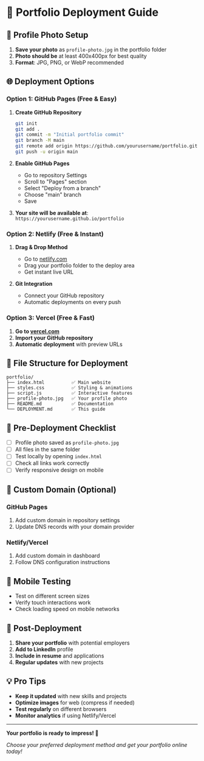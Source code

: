 # 🚀 Portfolio Deployment Guide

## 📸 **Profile Photo Setup**

1. **Save your photo** as `profile-photo.jpg` in the portfolio folder
2. **Photo should be** at least 400x400px for best quality
3. **Format**: JPG, PNG, or WebP recommended

## 🌐 **Deployment Options**

### **Option 1: GitHub Pages (Free & Easy)**

1. **Create GitHub Repository**
   ```bash
   git init
   git add .
   git commit -m "Initial portfolio commit"
   git branch -M main
   git remote add origin https://github.com/yourusername/portfolio.git
   git push -u origin main
   ```

2. **Enable GitHub Pages**
   - Go to repository Settings
   - Scroll to "Pages" section
   - Select "Deploy from a branch"
   - Choose "main" branch
   - Save

3. **Your site will be available at**: `https://yourusername.github.io/portfolio`

### **Option 2: Netlify (Free & Instant)**

1. **Drag & Drop Method**
   - Go to [netlify.com](https://netlify.com)
   - Drag your portfolio folder to the deploy area
   - Get instant live URL

2. **Git Integration**
   - Connect your GitHub repository
   - Automatic deployments on every push

### **Option 3: Vercel (Free & Fast)**

1. **Go to [vercel.com](https://vercel.com)**
2. **Import your GitHub repository**
3. **Automatic deployment** with preview URLs

## 📁 **File Structure for Deployment**

```
portfolio/
├── index.html          ✅ Main website
├── styles.css          ✅ Styling & animations
├── script.js           ✅ Interactive features
├── profile-photo.jpg   ✅ Your profile photo
├── README.md           ✅ Documentation
└── DEPLOYMENT.md       ✅ This guide
```

## 🔧 **Pre-Deployment Checklist**

- [ ] Profile photo saved as `profile-photo.jpg`
- [ ] All files in the same folder
- [ ] Test locally by opening `index.html`
- [ ] Check all links work correctly
- [ ] Verify responsive design on mobile

## 🎯 **Custom Domain (Optional)**

### **GitHub Pages**
1. Add custom domain in repository settings
2. Update DNS records with your domain provider

### **Netlify/Vercel**
1. Add custom domain in dashboard
2. Follow DNS configuration instructions

## 📱 **Mobile Testing**

- Test on different screen sizes
- Verify touch interactions work
- Check loading speed on mobile networks

## 🚀 **Post-Deployment**

1. **Share your portfolio** with potential employers
2. **Add to LinkedIn** profile
3. **Include in resume** and applications
4. **Regular updates** with new projects

## 💡 **Pro Tips**

- **Keep it updated** with new skills and projects
- **Optimize images** for web (compress if needed)
- **Test regularly** on different browsers
- **Monitor analytics** if using Netlify/Vercel

---

**Your portfolio is ready to impress! 🎉**

*Choose your preferred deployment method and get your portfolio online today!*
